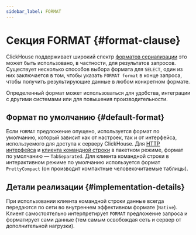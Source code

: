 ```yaml
---
sidebar_label: FORMAT
---
```


# Секция FORMAT {#format-clause}

ClickHouse поддерживает широкий спектр [форматов сериализации](../../../interfaces/formats.md) это может быть использовано, в частности, для результатов запросов. Существует несколько способов выбора формата для `SELECT`, один из них заключается в том, чтобы указать `FORMAT format` в конце запроса, чтобы получить результирующие данные в любом конкретном формате.

Определенный формат может использоваться для удобства, интеграции с другими системами или для повышения производительности.

## Формат по умолчанию {#default-format}

Если `FORMAT` предложение опущено, используется формат по умолчанию, который зависит как от настроек, так и от интерфейса, используемого для доступа к серверу ClickHouse. Для [HTTP интерфейса](../../../interfaces/http.md) и [клиента командной строки](../../../interfaces/cli.md) в пакетном режиме, формат по умолчанию — `TabSeparated`. Для клиента командной строки в интерактивном режиме по умолчанию используется формат `PrettyCompact` (он производит компактные человекочитаемые таблицы).

## Детали реализации {#implementation-details}

При использовании клиента командной строки данные всегда передаются по сети во внутреннем эффективном формате (`Native`). Клиент самостоятельно интерпретирует `FORMAT` предложение запроса и форматирует сами данные (тем самым освобождая сеть и сервер от дополнительной нагрузки).
